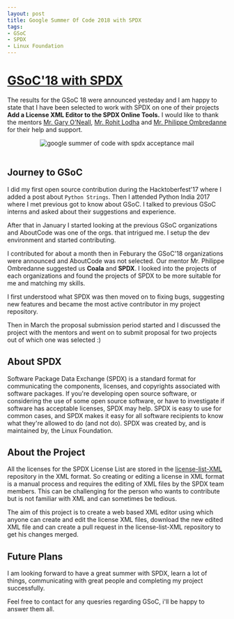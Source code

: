 ```yaml
---
layout: post
title: Google Summer Of Code 2018 with SPDX  
tags:
- GSoC
- SPDX
- Linux Foundation
---
```


# <u> GSoC'18 with SPDX </u>

The results for the GSoC 18 were announced yesteday and I am happy to state that I have been selected to work with SPDX on one of their projects **Add a License XML Editor to the SPDX Online Tools.** I would like to thank the mentors [Mr. Gary O'Neall](https://github.com/goneall), [Mr. Rohit Lodha](https://github.com/rtgdk) and [Mr. Philippe Ombredanne](https://github.com/pombredanne) for their help and support.

<center><img class="img-responsive" src="{{site.baseurl}}static/blog_images/gsoc-mail.png" alt="google summer of code with spdx acceptance mail"></center><br>

## Journey to GSoC
I did my first open source contribution during the Hacktoberfest'17 where I added a post about `Python Strings`. Then I attended Python India 2017 where I met previous got to know about GSoC. I talked to previous GSoC interns and asked about their suggestions and experience.

After that in January I started looking at the previous GSoC organizations and AboutCode was one of the orgs. that intrigued me. I setup the dev environment and started contributing.

I contributed for about a month then in Feburary the GSoC'18 organizations were announced and AboutCode was not selected. Our mentor Mr. Philippe Ombredanne suggested us **Coala** and **SPDX**. I looked into the projects of each organizations and found the projects of SPDX to be more suitable for me and matching my skills.

I first understood what SPDX was then moved on to fixing bugs, suggesting new features and became the most active contributor in my project repository.

Then in March the proposal submission period started and I discussed the project with the mentors and went on to submit proposal for two projects out of which one was selected :) 

## About SPDX
Software Package Data Exchange (SPDX) is a standard format for communicating the components, licenses, and copyrights associated with software packages. If you're developing open source software, or considering the use of some open source software, or have to investigate if software has acceptable licenses, SPDX may help. SPDX is easy to use for common cases, and SPDX makes it easy for all software recipients to know what they're allowed to do (and not do). SPDX was created by, and is maintained by, the Linux Foundation.

## About the Project

All the licenses for the SPDX License List are stored in the [license-list-XML](https://github.com/spdx/license-list-XML) repository in the XML format. So creating or editing a license in XML format is a manual process and requires the editing of XML files by the SPDX team members. This can be challenging for the person who wants to contribute but is not familiar with XML and can sometimes be tedious.

The aim of this project is to create a web based XML editor using which anyone can create and edit the license XML files, download the new edited XML file and can create a pull request in the license-list-XML repository to get his changes merged.

## Future Plans
I am looking forward to have a great summer with SPDX, learn a lot of things, communicating with great people and completing my project successfully. 

Feel free to contact for any quesries regarding GSoC, i'll be happy to answer them all.
